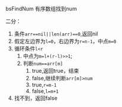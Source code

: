bsFindNum
有序数组找到num

二分：
1. 条件`arr==nil||len(arr)==0`,返回nil
2. 假定左边界为`l=0`，右边界为`r=n-1`，中点`m=0`
3. 循环条件`l<r`
   1. 中点为`m=l+(r-l)>>1`;
   2. 判断`num==arr[m]`
      1.  true,返回true，结束
      2.  false,继续判断`arr[m]>num`
		 1. true,`r=m-1`
		 2. false,`l=m+1`
4. 找不到，返回false
